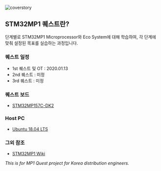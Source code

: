 ![coverstory](https://github.com/marcusjang78/korea-stm32mp1-quest/blob/master/coverstory1.PNG?raw=true)


## STM32MP1 퀘스트란?

단계별로 STM32MP1 Microprocessor와 Eco System에 대해 학습하여, 각 단계에 맞춰 설정된 목표를 실습하는 과정입니다.

### 퀘스트 일정

 - 1st 퀘스트 및 OT : 2020.01.13
 - 2nd 퀘스트 : 미정
 - 3rd 퀘스트 : 미정

### 퀘스트 보드

 - [STM32MP157C-DK2](https://www.st.com/en/evaluation-tools/stm32mp157c-dk2.html)

### Host PC

 - [Ubuntu 18.04 LTS](https://ubuntu.com/#download)

### 그외 참조

 - [STM32MP1 Wiki](https://wiki.st.com/stm32mpu/index.php/Main_Page)


*This is for MP1 Quest project for Korea distribution engineers.*
